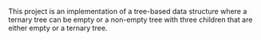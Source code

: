 This project is an implementation of a tree-based data structure where a ternary tree can be empty or a non-empty tree with three children that are either empty or a ternary tree.
